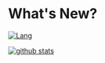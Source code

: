 # What's New?

[![Lang](https://github-readme-stats.vercel.app/api/top-langs/?username=kurages&theme=dark&layout=compact&count_private=true)](https://github.com/kurages)

[![github stats](https://github-readme-stats.vercel.app/api?username=kurages&show_icons=true&theme=dark&hide=stars&count_private=true)](https://github.com/kurages)
